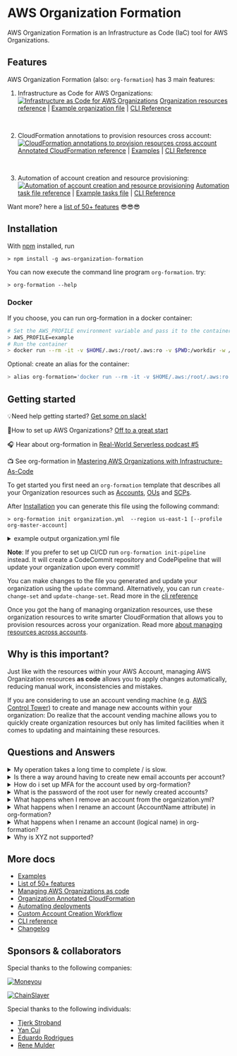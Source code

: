 # AWS Organization Formation

AWS Organization Formation is an Infrastructure as Code (IaC) tool for AWS Organizations.

## Features

AWS Organization Formation (also: ``org-formation``) has 3 main features:

1. Infrastructure as Code for AWS Organizations:
[![Infrastructure as Code for AWS Organizations](docs/img/feature-1-update-org.png)](docs/organization-resources.md)
[Organization resources reference](docs/organization-resources.md) | [Example organization file](examples/organization.yml) | [CLI Reference](docs/cli-reference.md)


&nbsp;

2. CloudFormation annotations to provision resources cross account:
[![CloudFormation annotations to provision resources cross account](docs/img/feature-2-update-stacks.png)](docs/cloudformation-resources.md)
[Annotated CloudFormation reference](docs/cloudformation-resources.md) | [Examples](examples/) | [CLI Reference](docs/cli-reference.md)



&nbsp;


3. Automation of account creation and resource provisioning:
[![Automation of account creation and resource provisioning](docs/img/feature-3-perform-tasks.png)](docs/task-files.md)
[Automation task file reference](docs/task-files.md) | [Example tasks file](examples/organization-tasks.yml) | [CLI Reference](docs/cli-reference.md)


Want more? here a [list of 50+ features](docs/features.pdf) 😎😎😎

## Installation
With [npm](https://npmjs.org/) installed, run
```
> npm install -g aws-organization-formation
```

You can now execute the command line program `org-formation`. try:

```
> org-formation --help
```

### Docker

If you choose, you can run org-formation in a docker container:

```sh
# Set the AWS_PROFILE environment variable and pass it to the container
> AWS_PROFILE=example
# Run the container
> docker run --rm -it -v $HOME/.aws:/root/.aws:ro -v $PWD:/workdir -w /workdir -e AWS_PROFILE orgformation/org-formation-cli
```

Optional: create an alias for the container:

```sh
> alias org-formation='docker run --rm -it -v $HOME/.aws:/root/.aws:ro -v $PWD:/workdir -w /workdir -e AWS_PROFILE orgformation/org-formation-cli'
```

## Getting started

💡Need help getting started? [Get some on slack!](https://join.slack.com/t/org-formation/shared_invite/enQtOTA5NjM3Mzc4ODUwLTMxZjYxYzljZTE5YWUzODE2MTNmYjM5NTY5Nzc3MzljNjVlZGQ1ODEzZDgyMWVkMDg3Mzk1ZjQ1ZjM4MDhlOGM)

📖How to set up AWS Organizations? [Off to a great start](./docs/articles/aws-organizations.md)

🎧 Hear about org-formation in [Real-World Serverless podcast #5](https://open.spotify.com/episode/0VPwObFeQ68oImfqW3lIge?si=VNluO9ZaTc-p3cpps6IBQg)

📺 See org-formation in [Mastering AWS Organizations with Infrastructure-As-Code](https://www.youtube.com/watch?v=mLAGHzidHJ0)


To get started you first need an ``org-formation`` template that describes all your Organization resources such as [Accounts](./docs/organization-resources.md#account), [OUs](./docs/organization-resources.md#organizationalunit) and [SCPs](docs/organization-resources.md#servicecontrolpolicy).

After [Installation](#installation) you can generate this file using the following command:

```
> org-formation init organization.yml  --region us-east-1 [--profile org-master-account]
```

<details>
<summary>
example output organization.yml file
</summary>

```yaml
AWSTemplateFormatVersion: '2010-09-09-OC'

Organization:
  Root:
    Type: OC::ORG::MasterAccount
    Properties:
      AccountName: My Organization Root
      AccountId: '123123123123'
      Tags:
        budget-alarm-threshold: '2500'
        account-owner-email: my@email.com

  OrganizationRoot:
    Type: OC::ORG::OrganizationRoot
    Properties:
      ServiceControlPolicies:
        - !Ref RestrictUnusedRegionsSCP

  ProductionAccount:
    Type: OC::ORG::Account
    Properties:
      RootEmail: production@myorg.com
      AccountName: Production Account
      Tags:
        budget-alarm-threshold: '2500'
        account-owner-email: my@email.com

  DevelopmentAccount:
    Type: OC::ORG::Account
    Properties:
      RootEmail: development@myorg.com
      AccountName: Development Account
      Tags:
        budget-alarm-threshold: '2500'
        account-owner-email: my@email.com

  DevelopmentOU:
    Type: OC::ORG::OrganizationalUnit
    Properties:
      OrganizationalUnitName: development
      Accounts:
        - !Ref DevelopmentAccount

  ProductionOU:
    Type: OC::ORG::OrganizationalUnit
    Properties:
      OrganizationalUnitName: production
      Accounts:
        - !Ref ProductionAccount

  RestrictUnusedRegionsSCP:
    Type: OC::ORG::ServiceControlPolicy
    Properties:
      PolicyName: RestrictUnusedRegions
      Description: Restrict Unused regions
      PolicyDocument:
        Version: '2012-10-17'
        Statement:
          - Sid: DenyUnsupportedRegions
            Effect: Deny
            NotAction:
              - 'cloudfront:*'
              - 'iam:*'
              - 'route53:*'
              - 'support:*'
            Resource: '*'
            Condition:
              StringNotEquals:
                'aws:RequestedRegion':
                  - eu-west-1
                  - us-east-1
                  - eu-central-1
```

</details>

**Note**: If you prefer to set up CI/CD run ``org-formation init-pipeline`` instead. It will create a CodeCommit repository and CodePipeline that will update your organization upon every commit!

You can make changes to the file you generated and update your organization using the ``update`` command. Alternatively, you can run ``create-change-set`` and ``update-change-set``. Read more in the [cli reference](docs/cli-reference.md)

Once you got the hang of managing organization resources, use these organization resources to write smarter CloudFormation that allows you to provision resources across your organization. Read more [about managing resources across accounts](docs/cloudformation-resources.md).

## Why is this important?

Just like with the resources within your AWS Account, managing AWS Organization resources **as code** allows you to apply changes automatically, reducing manual work, inconsistencies and mistakes.

If you are considering to use an account vending machine (e.g. [AWS Control Tower](https://aws.amazon.com/controltower/)) to create and manage new accounts within your organization: Do realize that the account vending machine allows you to quickly create organization resources but only has limited facilities when it comes to updating and maintaining these resources.


## Questions and Answers

<details>
<summary>
My operation takes a long time to complete / is slow.
</summary>
&nbsp;

Especially if you have a lot of accounts this can happen.

An easy way to speed things up is by specifying the command-line argument `--max-concurrent-stacks 10` where 10 is the number of stacks to run in concurrently.

Another way to speed things up is to run tasks in parallel this can be done with the argument `--max-concurrent-tasks 10`. This, however, has the side-effect that the logging might be somewhat harder to relate to a specific task (as it might be out of order).

&nbsp;
</details>

<details>
<summary>
Is there a way around having to create new email accounts per account?
</summary>
&nbsp;

Every AWS account needs a unique root email address, there is no way around this...

What you **can do** is to check whether your mail server allows you to append a '+' (plus sign) and another secondary name to your account to create new unique email addresses.

Email to there addresses will end up in the mailbox assigned to the alias before the plus sign and this will still be considered a valid and unique email address when creating a new AWS Account.

**Example:**
If your email address is `name@gmail.com` you will receive email send to `name+awsaccount1@gmail.com` and `name+awsaccount2@gmail.com` to your inbox.

Mail servers that support this are gmail, aws workmail and hotmail.

&nbsp;
</details>

<details>
<summary>
How do i set up MFA for the account used by org-formation?
</summary>
&nbsp;

`Org-formation` needs high privilege access to your master account. If you run `org-formation` manually it is wise to set up MFA.

I assume you have credentials set up in `~/.aws/credentials` and this looks like (might well be called `default`):
``` ini
[org-formation]
aws_access_key_id = AKIAxxxxxxxxx
aws_secret_access_key = xxxxxxxxxxxxxxxxx
```

This allows org-formation to assume the IAM User that corresponds to the access key and secret using the option `--profile org-formation`.

To enforce MFA you need to do the following:
1) Assign an MFA device to the IAM User in the console.
2) Create a role in your master account that has high privileged access and enforces the use of MFA. We call this `MyOrgFormationRole`.
3) Create a profile that refers to the MyOrgFormation. We call this profile `org-formation-mfa`.
4) Test whether MFA has been setup correctly by running `org-formation describe-stacks --profile org-formation-mfa`.
5) If step #4 was successful you can strip the IAM user you use from permissions other than the once it needs to assume `MyOrgFormationRole`.

Code snippets below:

1) Creating the `MyOrgFormationRole` Role (step #2) - execute with CloudFormation
``` yaml
AWSTemplateFormatVersion: '2010-09-09'

Resources:
  MyOrgFormationRole:
    Type: AWS::IAM::Role
    Properties:
      RoleName: MyOrgFormationRole
      ManagedPolicyArns:
      - 'arn:aws:iam::aws:policy/AdministratorAccess'
      AssumeRolePolicyDocument:
        Version: '2012-10-17'
        Statement:
        - Effect: Allow
          Principal:
            AWS: !Sub 'arn:aws:iam::${AWS::AccountId}:root'
          Action: sts:AssumeRole
          Condition:
            Bool:
              aws:MultiFactorAuthPresent: 'true'
```

2) Creating the profile `org-formation-mfa` (step #3) put in your `~/.aws/config` file.
Replace `000000000000` with your master account id.
The value for `mfa_serial` needs to be the value you got when setting up MFA for your user

``` ini
[profile org-formation-mfa]
role_arn = arn:aws:iam::000000000000:role/MyOrgFormationRole
source_profile = org-formation
mfa_serial = arn:aws:iam::000000000000:mfa/my-user
```

3) Expected output when executing a command that requires MFA (step 4):

``` bash
\> org-formation describe-stacks --profile org-formation-mfa
👋 Enter MFA code for arn:aws:iam::000000000000:mfa/my-user:
XXXXXX # here you type in the  put the MFA code
{ ...regular output } # if successful the command will execute
```

4) The minimum set of permissions for your user
Replace `000000000000` with your master account id (or the complete ARN for your Role )

``` yaml
Sid: 'AssumeMFARole'
Action: 'sts:AssumeRole'
Effect: 'Allow'
Resource: 'arn:aws:iam::000000000000:role/MyOrgFormationRole'
```

Hope this helps

&nbsp;
</details>

<details>
<summary>
What is the password of the root user for newly created accounts?
</summary>
&nbsp;

Accounts that are created have a root user but **no password**.

You can create a password using the 'Forgot password' process using the root email.

**Note:** Once you have created a password and used it consider throwing the password away. You are not supposed to log in using root anyway and storing your password somewhere could only lead to losing it. As we just figured out above you didn't need it in the first place.

**Do bind** an MFA on your root user! Find info under the [IAM service section of the console](https://console.aws.amazon.com/iam/home?/security_credentials#/home)

**Needless to add?** don't use a virtual MFA on the same device that has access to the email account used as RootEmail... this reduces your 'multi-factor' authentication to a single factor 🤔🤣

&nbsp;
</details>

<details>
<summary>
What happens when I remove an account from the organization.yml?
</summary>
&nbsp;

If you remove an account from the organization it will not be deleted. Deleting accounts using API calls is not supported by AWS.

After running `update` the account that is removed from the organization will not be able to be part of organization bindings.

```
\> org-formation update ./examples/organization.yml --profile org-formation
OC::ORG::Account              | Development4Account           | Forget
OC::ORG::OrganizationalUnit   | DevelopmentOU                 | Detach Account (Development4Account)
OC::ORG::OrganizationalUnit   | DevelopmentOU                 | CommitHash
```

After running `update-stacks` any stack that was deployed to this account using org-formation will be deleted from the target account. Stacks that have been created by other means will not be affected.

Obviously: having a task file will do both `update` and `update-stacks` in the right sequence and you're done!

If you removed and account and want to re-add it:
Just add it back to the organization.yml. Make sure you run `update` and `update-stacks` (or `perform-tasks`) and your account will participate in all bindings and the stacks will be re-deployed to the account.

As long as the account was not deleted in full `org-formation` will identify it by the `RootEmail` (or `AccountId`) attribute in the organization.yml

&nbsp;
</details>


<details>
<summary>
What happens when I rename an account (AccountName attribute) in org-formation?
</summary>
&nbsp;

Renaming accounts is not possible using API's. You will have to log into the account as root to change the account name in AWS.

If you change the AccountName attribute in org-formation this will warn you about the above and will, when resolving references to the account, use the account name from the organization.yml file.

&nbsp;
</details>


<details>
<summary>
What happens when I rename an account (logical name) in org-formation?
</summary>
&nbsp;

The logical name, just like with CloudFormation is how you refer to the account from within your templates. The logical account is also used as an identifier within org-formation.

If you rename an account, by its logical name, org-formation will first notice that the resource by the old logical name has gone and `forget` it. Later it will discover the new same account by its new logical name and match it with the physical account that already exists in AWS. It will match the two thus completing the rename.

&nbsp;
</details>


<details>
<summary>
Why is XYZ not supported?
</summary>
&nbsp;

No reason other than not running into this use-case so far.

Really happy to implement this based on someone elses use-case.

&nbsp;
</details>




## More docs

- [Examples](examples/)
- [List of 50+ features](docs/features.pdf)
- [Managing AWS Organizations as code](docs/organization-resources.md)
- [Organization Annotated CloudFormation](docs/cloudformation-resources.md)
- [Automating deployments](docs/task-files.md)
- [Custom Account Creation Workflow](examples/automation/create-account/readme.md)
- [CLI reference](docs/cli-reference.md)
- [Changelog](CHANGELOG.md)

## Sponsors & collaborators

Special thanks to the following companies:

[![Moneyou](./docs/img/moneyou.svg)](https://www.moneyou.nl)

[![ChainSlayer](./docs/img/chainslayer.png)](https://www.chainslayer.io/)

Special thanks to the following individuals:
- [Tjerk Stroband](https://github.com/tstroband)
- [Yan Cui](http://theburningmonk.com)
- [Eduardo Rodrigues](https://github.com/eduardomourar)
- [Rene Mulder](https://github.com/rene84)

